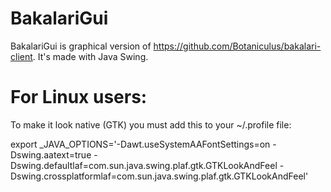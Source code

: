 # BakalariGui
BakalariGui is graphical version of https://github.com/Botaniculus/bakalari-client. It's made with Java Swing. 

# For Linux users:
To make it look native (GTK) you must add this to your ~/.profile file:

export _JAVA_OPTIONS='-Dawt.useSystemAAFontSettings=on -Dswing.aatext=true -Dswing.defaultlaf=com.sun.java.swing.plaf.gtk.GTKLookAndFeel -Dswing.crossplatformlaf=com.sun.java.swing.plaf.gtk.GTKLookAndFeel'
